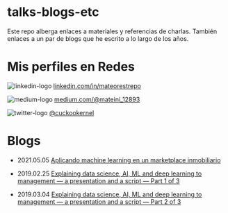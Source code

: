 # talks-blogs-etc


Este repo alberga enlaces a materiales y referencias de charlas. También enlaces a un par de blogs que he escrito a lo largo de los años.


# Mis perfiles en Redes

![linkedin-logo](https://static.licdn.com/sc/h/413gphjmquu9edbn2negq413a) [linkedin.com/in/mateorestrepo](https://www.linkedin.com/in/mateorestrepo/)

![medium-logo](https://miro.medium.com/v2/1*m-R_BkNf1Qjr1YbyOIJY2w.png) [medium.com/@mateini_12893](https://medium.com/@mateini_12893)

![twitter-logo](https://abs.twimg.com/favicons/twitter.3.ico) [@cuckookernel](https://twitter.com/cuckookernel)



# Blogs

- 2021.05.05 [Aplicando machine learning en un marketplace inmobiliario](https://medium.com/building-la-haus/aplicando-machine-learning-en-un-marketplace-inmobiliario-728977347930)


- 2019.02.25 [Explaining data science, AI, ML and deep learning to management — a presentation and a script — Part 1 of 3](https://medium.com/towards-data-science/explaining-data-science-ai-ml-and-deep-learning-to-management-a-presentation-and-a-script-4968491eb1e5)
- 2019.03.04 [Explaining data science, AI, ML and deep learning to management — a presentation and a script — Part 2 of 3](https://medium.com/towards-data-science/explaining-data-science-ai-ml-and-deep-learning-to-management-a-presentation-and-a-script-2f32083ed0a4)
